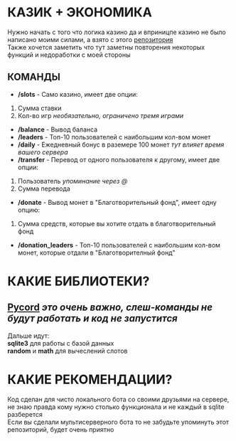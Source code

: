 # КАЗИК + ЭКОНОМИКА
Нужно начать с того что логика казино да и вприницпе казино не было написано моими силами, а взято с этого [репозитория](https://github.com/InspiredImpact/casino-bot-for-discord)  
Также хочется заметить что тут заметны повторения некоторых функций и недоработки с моей стороны
## КОМАНДЫ ##
- **/slots** - Само казино, имеет две опции:  
1. Сумма ставки  
2. Кол-во игр *необязательно, ограничено тремя играми*  
- **/balance** - Вывод баланса  
- **/leaders** - Топ-10 пользователей с наибольшим кол-вом монет  
- **/daily** - Ежедневный бонус в раземере 100 монет *тут влияет время вашего сервера*  
- **/transfer** - Перевод от одного пользователя к другому, имеет две опции:  
1. Пользователь *упоминание через @*  
2. Сумма перевода  
- **/donate** - Вывод монет в "Благотворительный фонд", имеет одну опцию:
1. Сумма средств, которые вы хотите отдать в благотворительный фонд  
- **/donation_leaders** - Топ-10 пользователей с наибольшим кол-вом монет, которые отдали в "Благотворителный фонд"
# КАКИЕ БИБЛИОТЕКИ?
## [Pycord](https://pycord.dev/) *это очень важно, слеш-команды не будут работать и код не запустится* ##
Дальше идут:  
**sqlite3** для работы с базой данных  
**random** и **math** для вычеслений слотов
# КАКИЕ РЕКОМЕНДАЦИИ?
Код сделан для чисто локального бота со своими друзьями на сервере, не знаю правда кому нужно столько функционала и не каждый в sqlite разберется  
Если вы сделали мультисерверного бота то не забудьте упоминуть этот репозиторий, будет очень приятно
